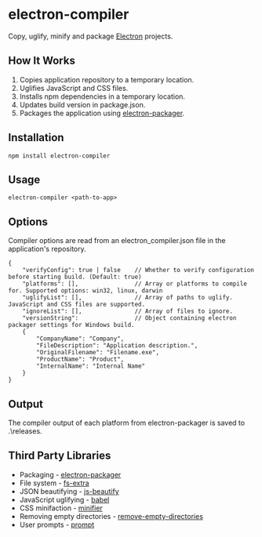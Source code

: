 # electron-compiler #

Copy, uglify, minify and package [Electron](http://electron.atom.io) projects.

## How It Works

1. Copies application repository to a temporary location.
2. Uglifies JavaScript and CSS files.
3. Installs npm dependencies in a temporary location.
4. Updates build version in package.json.
5. Packages the application using [electron-packager](https://github.com/electron-userland/electron-packager).

## Installation

    npm install electron-compiler

## Usage

    electron-compiler <path-to-app>

## Options

Compiler options are read from an electron_compiler.json file in the application's repository.

    {
        "verifyConfig": true | false    // Whether to verify configuration before starting build. (Default: true)
        "platforms": [],                // Array or platforms to compile for. Supported options: win32, linux, darwin 
        "uglifyList": [],               // Array of paths to uglify. JavaScript and CSS files are supported.
        "ignoreList": [],               // Array of files to ignore. 
        "versionString":                // Object containing electron packager settings for Windows build.
        {
            "CompanyName": "Company",
            "FileDescription": "Application description.",
            "OriginalFilename": "Filename.exe",
            "ProductName": "Product",
            "InternalName": "Internal Name"
        }
    }

## Output

The compiler output of each platform from electron-packager is saved to .\releases.

## Third Party Libraries

* Packaging - [electron-packager](https://github.com/electron-userland/electron-packager)
* File system - [fs-extra](https://github.com/jprichardson/node-fs-extra)
* JSON beautifying - [js-beautify](https://github.com/beautify-web/js-beautify)
* JavaScript uglifying - [babel](https://babeljs.io/)
* CSS minifaction - [minifier](https://github.com/fizker/minifier)
* Removing empty directories - [remove-empty-directories](https://github.com/danielhusar/remove-empty-directories)
* User prompts - [prompt](https://github.com/flatiron/prompt)
